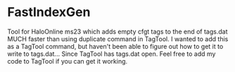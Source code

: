 # FastIndexGen
Tool for HaloOnline ms23 which adds empty cfgt tags to the end of tags.dat MUCH faster than using duplicate command in TagTool. I wanted to add this as a TagTool command, but haven't been able to figure out how to get it to write to tags.dat... Since TagTool has tags.dat open. Feel free to add my code to TagTool if you can get it working.
